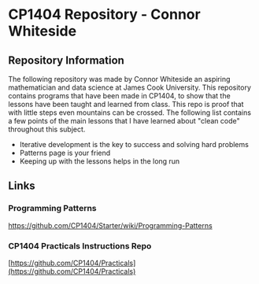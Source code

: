 # CP1404 Repository - Connor Whiteside

## Repository Information

The following repository was made by Connor Whiteside an aspiring mathematician and data science at James Cook
University. This repository contains programs that have been made in CP1404, to show that the lessons have been
taught and learned from class. This repo is proof that with little steps even mountains can be crossed. The following
list contains a few points of the main lessons that I have learned about "clean code" throughout this subject.

- Iterative development is the key to success and solving hard problems
- Patterns page is your friend
- Keeping up with the lessons helps in the long run

## Links

### Programming Patterns

[https://github.com/CP1404/Starter/wiki/Programming-Patterns ](https://github.com/CP1404/Starter/wiki/Programming-Patterns)

### CP1404 Practicals Instructions Repo

[https://github.com/CP1404/Practicals](https://github.com/CP1404/Practicals)
